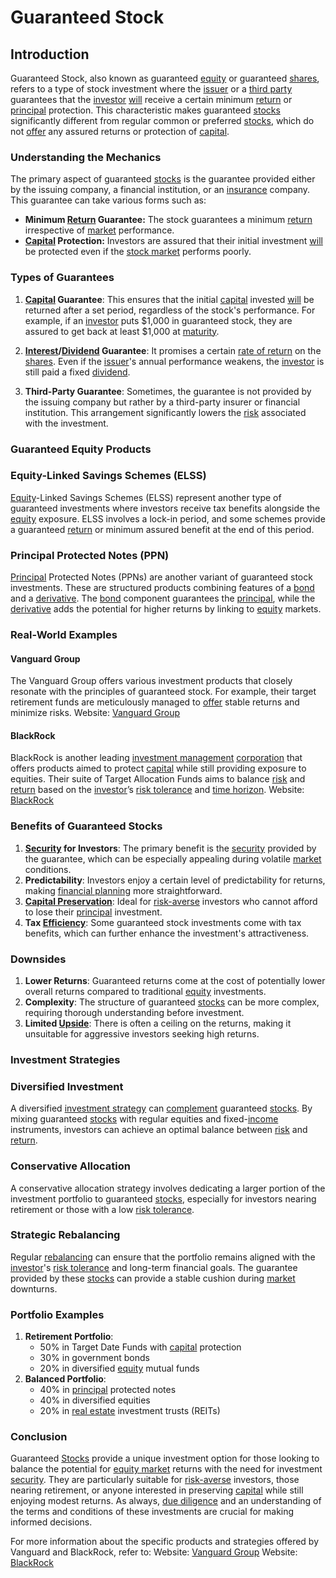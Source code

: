 # Guaranteed Stock

## Introduction

Guaranteed Stock, also known as guaranteed [equity](../e/equity.md) or guaranteed [shares](../s/shares.md), refers to a type of stock investment where the [issuer](../i/issuer.md) or a [third party](../t/third_party.md) guarantees that the [investor](../i/investor.md) [will](../w/will.md) receive a certain minimum [return](../r/return.md) or [principal](../p/principal.md) protection. This characteristic makes guaranteed [stocks](../s/stock.md) significantly different from regular common or preferred [stocks](../s/stock.md), which do not [offer](../o/offer.md) any assured returns or protection of [capital](../c/capital.md).

### Understanding the Mechanics

The primary aspect of guaranteed [stocks](../s/stock.md) is the guarantee provided either by the issuing company, a financial institution, or an [insurance](../i/insurance.md) company. This guarantee can take various forms such as:
- **Minimum [Return](../r/return.md) Guarantee:** The stock guarantees a minimum [return](../r/return.md) irrespective of [market](../m/market.md) performance.
- **[Capital](../c/capital.md) Protection:** Investors are assured that their initial investment [will](../w/will.md) be protected even if the [stock market](../s/stock_market.md) performs poorly.

### Types of Guarantees

1. **[Capital](../c/capital.md) Guarantee**: This ensures that the initial [capital](../c/capital.md) invested [will](../w/will.md) be returned after a set period, regardless of the stock's performance. For example, if an [investor](../i/investor.md) puts $1,000 in guaranteed stock, they are assured to get back at least $1,000 at [maturity](../m/maturity.md).
  
2. **[Interest](../i/interest.md)/[Dividend](../d/dividend.md) Guarantee**: It promises a certain [rate of return](../r/rate_of_return.md) on the [shares](../s/shares.md). Even if the [issuer](../i/issuer.md)'s annual performance weakens, the [investor](../i/investor.md) is still paid a fixed [dividend](../d/dividend.md).

3. **Third-Party Guarantee**: Sometimes, the guarantee is not provided by the issuing company but rather by a third-party insurer or financial institution. This arrangement significantly lowers the [risk](../r/risk.md) associated with the investment.

### Guaranteed Equity Products

### Equity-Linked Savings Schemes (ELSS)

[Equity](../e/equity.md)-Linked Savings Schemes (ELSS) represent another type of guaranteed investments where investors receive tax benefits alongside the [equity](../e/equity.md) exposure. ELSS involves a lock-in period, and some schemes provide a guaranteed [return](../r/return.md) or minimum assured benefit at the end of this period.

### Principal Protected Notes (PPN)

[Principal](../p/principal.md) Protected Notes (PPNs) are another variant of guaranteed stock investments. These are structured products combining features of a [bond](../b/bond.md) and a [derivative](../d/derivative.md). The [bond](../b/bond.md) component guarantees the [principal](../p/principal.md), while the [derivative](../d/derivative.md) adds the potential for higher returns by linking to [equity](../e/equity.md) markets.

### Real-World Examples

#### Vanguard Group

The Vanguard Group offers various investment products that closely resonate with the principles of guaranteed stock. For example, their target retirement funds are meticulously managed to [offer](../o/offer.md) stable returns and minimize risks.
Website: [Vanguard Group](https://vanguard.com)

#### BlackRock

BlackRock is another leading [investment management](../i/investment_management.md) [corporation](../c/corporation.md) that offers products aimed to protect [capital](../c/capital.md) while still providing exposure to equities. Their suite of Target Allocation Funds aims to balance [risk](../r/risk.md) and [return](../r/return.md) based on the [investor](../i/investor.md)’s [risk tolerance](../r/risk_tolerance.md) and [time horizon](../t/time_horizon.md).
Website: [BlackRock](https://blackrock.com)

### Benefits of Guaranteed Stocks

1. **[Security](../s/security.md) for Investors**: The primary benefit is the [security](../s/security.md) provided by the guarantee, which can be especially appealing during volatile [market](../m/market.md) conditions.
2. **Predictability**: Investors enjoy a certain level of predictability for returns, making [financial planning](../f/financial_planning.md) more straightforward.
3. **[Capital Preservation](../c/capital_preservation.md)**: Ideal for [risk-averse](../r/risk-averse.md) investors who cannot afford to lose their [principal](../p/principal.md) investment.
4. **Tax [Efficiency](../e/efficiency.md)**: Some guaranteed stock investments come with tax benefits, which can further enhance the investment's attractiveness.

### Downsides

1. **Lower Returns**: Guaranteed returns come at the cost of potentially lower overall returns compared to traditional [equity](../e/equity.md) investments.
2. **Complexity**: The structure of guaranteed [stocks](../s/stock.md) can be more complex, requiring thorough understanding before investment.
3. **Limited [Upside](../u/upside.md)**: There is often a ceiling on the returns, making it unsuitable for aggressive investors seeking high returns.

### Investment Strategies

### Diversified Investment

A diversified [investment strategy](../i/investment_strategy.md) can [complement](../c/complement.md) guaranteed [stocks](../s/stock.md). By mixing guaranteed [stocks](../s/stock.md) with regular equities and fixed-[income](../i/income.md) instruments, investors can achieve an optimal balance between [risk](../r/risk.md) and [return](../r/return.md).

### Conservative Allocation

A conservative allocation strategy involves dedicating a larger portion of the investment portfolio to guaranteed [stocks](../s/stock.md), especially for investors nearing retirement or those with a low [risk tolerance](../r/risk_tolerance.md).

### Strategic Rebalancing

Regular [rebalancing](../r/rebalancing.md) can ensure that the portfolio remains aligned with the [investor](../i/investor.md)'s [risk tolerance](../r/risk_tolerance.md) and long-term financial goals. The guarantee provided by these [stocks](../s/stock.md) can provide a stable cushion during [market](../m/market.md) downturns.

### Portfolio Examples

1. **Retirement Portfolio**: 
   - 50% in Target Date Funds with [capital](../c/capital.md) protection
   - 30% in government bonds
   - 20% in diversified [equity](../e/equity.md) mutual funds
2. **Balanced Portfolio**:
   - 40% in [principal](../p/principal.md) protected notes
   - 40% in diversified equities
   - 20% in [real estate](../r/real_estate.md) investment trusts (REITs)

### Conclusion

Guaranteed [Stocks](../s/stock.md) provide a unique investment option for those looking to balance the potential for [equity market](../e/equity_market.md) returns with the need for investment [security](../s/security.md). They are particularly suitable for [risk-averse](../r/risk-averse.md) investors, those nearing retirement, or anyone interested in preserving [capital](../c/capital.md) while still enjoying modest returns. As always, [due diligence](../d/due_diligence.md) and an understanding of the terms and conditions of these investments are crucial for making informed decisions.

For more information about the specific products and strategies offered by Vanguard and BlackRock, refer to:
Website: [Vanguard Group](https://vanguard.com)
Website: [BlackRock](https://blackrock.com)